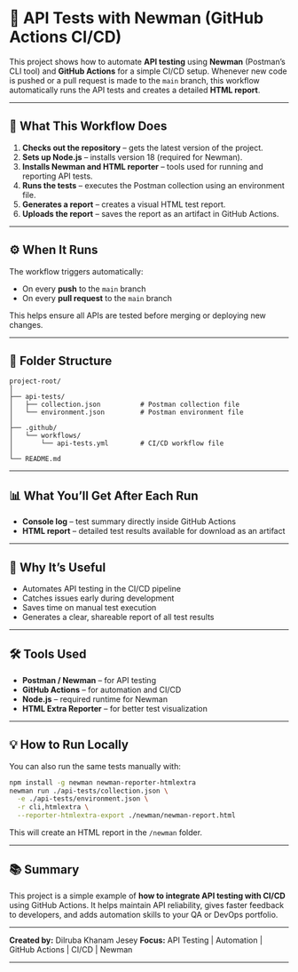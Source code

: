 # 🧪 API Tests with Newman (GitHub Actions CI/CD)

This project shows how to automate **API testing** using **Newman** (Postman’s CLI tool) and **GitHub Actions** for a simple CI/CD setup.
Whenever new code is pushed or a pull request is made to the `main` branch, this workflow automatically runs the API tests and creates a detailed **HTML report**.

---

## 🚀 What This Workflow Does

1. **Checks out the repository** – gets the latest version of the project.
2. **Sets up Node.js** – installs version 18 (required for Newman).
3. **Installs Newman and HTML reporter** – tools used for running and reporting API tests.
4. **Runs the tests** – executes the Postman collection using an environment file.
5. **Generates a report** – creates a visual HTML test report.
6. **Uploads the report** – saves the report as an artifact in GitHub Actions.

---

## ⚙️ When It Runs

The workflow triggers automatically:

* On every **push** to the `main` branch
* On every **pull request** to the `main` branch

This helps ensure all APIs are tested before merging or deploying new changes.

---

## 🧩 Folder Structure

```
project-root/
│
├── api-tests/
│   ├── collection.json          # Postman collection file
│   └── environment.json         # Postman environment file
│
├── .github/
│   └── workflows/
│       └── api-tests.yml        # CI/CD workflow file
│
└── README.md
```

---

## 📊 What You’ll Get After Each Run

* **Console log** – test summary directly inside GitHub Actions
* **HTML report** – detailed test results available for download as an artifact

---

## 🧠 Why It’s Useful

* Automates API testing in the CI/CD pipeline
* Catches issues early during development
* Saves time on manual test execution
* Generates a clear, shareable report of all test results

---

## 🛠️ Tools Used

* **Postman / Newman** – for API testing
* **GitHub Actions** – for automation and CI/CD
* **Node.js** – required runtime for Newman
* **HTML Extra Reporter** – for better test visualization

---

## 💡 How to Run Locally

You can also run the same tests manually with:

```bash
npm install -g newman newman-reporter-htmlextra
newman run ./api-tests/collection.json \
  -e ./api-tests/environment.json \
  -r cli,htmlextra \
  --reporter-htmlextra-export ./newman/newman-report.html
```

This will create an HTML report in the `/newman` folder.

---

## 📚 Summary

This project is a simple example of **how to integrate API testing with CI/CD** using GitHub Actions.
It helps maintain API reliability, gives faster feedback to developers, and adds automation skills to your QA or DevOps portfolio.

---

**Created by:** Dilruba Khanam Jesey
**Focus:** API Testing | Automation | GitHub Actions | CI/CD | Newman

---
